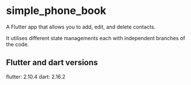 # simple_phone_book

A Flutter app that allows you to add, edit, and delete contacts.

It utilises different state managements each with independent branches of the code.

## Flutter and dart versions
flutter: 2.10.4
dart: 2.16.2
